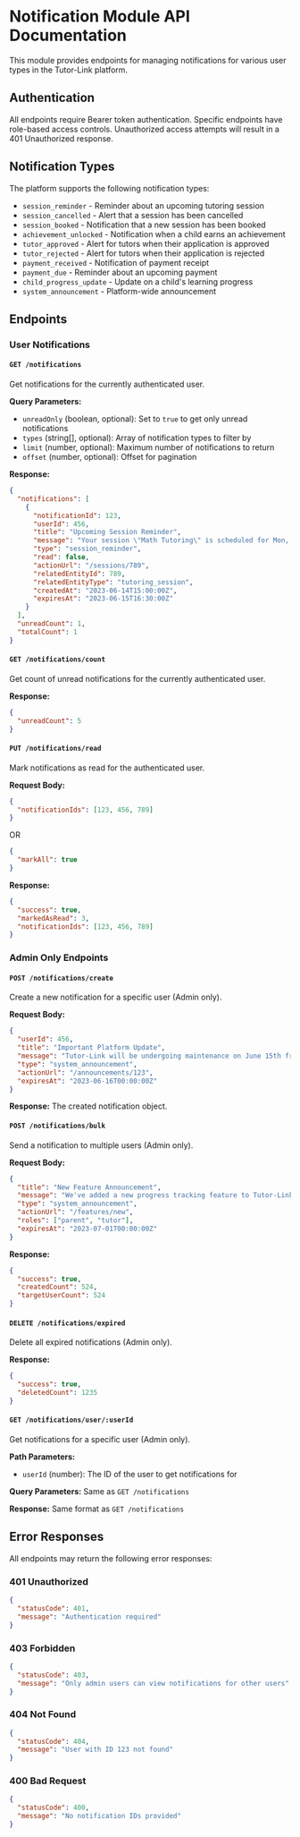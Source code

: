 # Notification Module API Documentation

This module provides endpoints for managing notifications for various user types in the Tutor-Link platform.

## Authentication

All endpoints require Bearer token authentication. Specific endpoints have role-based access controls. Unauthorized access attempts will result in a 401 Unauthorized response.

## Notification Types

The platform supports the following notification types:

- `session_reminder` - Reminder about an upcoming tutoring session
- `session_cancelled` - Alert that a session has been cancelled
- `session_booked` - Notification that a new session has been booked
- `achievement_unlocked` - Notification when a child earns an achievement
- `tutor_approved` - Alert for tutors when their application is approved
- `tutor_rejected` - Alert for tutors when their application is rejected
- `payment_received` - Notification of payment receipt
- `payment_due` - Reminder about an upcoming payment
- `child_progress_update` - Update on a child's learning progress
- `system_announcement` - Platform-wide announcement

## Endpoints

### User Notifications

#### `GET /notifications`
Get notifications for the currently authenticated user.

**Query Parameters:**
- `unreadOnly` (boolean, optional): Set to `true` to get only unread notifications
- `types` (string[], optional): Array of notification types to filter by
- `limit` (number, optional): Maximum number of notifications to return
- `offset` (number, optional): Offset for pagination

**Response:**
```json
{
  "notifications": [
    {
      "notificationId": 123,
      "userId": 456,
      "title": "Upcoming Session Reminder",
      "message": "Your session \"Math Tutoring\" is scheduled for Mon, Jun 15, 03:30 PM.",
      "type": "session_reminder",
      "read": false,
      "actionUrl": "/sessions/789",
      "relatedEntityId": 789,
      "relatedEntityType": "tutoring_session",
      "createdAt": "2023-06-14T15:00:00Z",
      "expiresAt": "2023-06-15T16:30:00Z"
    }
  ],
  "unreadCount": 1,
  "totalCount": 1
}
```

#### `GET /notifications/count`
Get count of unread notifications for the currently authenticated user.

**Response:**
```json
{
  "unreadCount": 5
}
```

#### `PUT /notifications/read`
Mark notifications as read for the authenticated user.

**Request Body:**
```json
{
  "notificationIds": [123, 456, 789]
}
```

OR

```json
{
  "markAll": true
}
```

**Response:**
```json
{
  "success": true,
  "markedAsRead": 3,
  "notificationIds": [123, 456, 789]
}
```

### Admin Only Endpoints

#### `POST /notifications/create`
Create a new notification for a specific user (Admin only).

**Request Body:**
```json
{
  "userId": 456,
  "title": "Important Platform Update",
  "message": "Tutor-Link will be undergoing maintenance on June 15th from 2-4 AM EST.",
  "type": "system_announcement",
  "actionUrl": "/announcements/123",
  "expiresAt": "2023-06-16T00:00:00Z"
}
```

**Response:** The created notification object.

#### `POST /notifications/bulk`
Send a notification to multiple users (Admin only).

**Request Body:**
```json
{
  "title": "New Feature Announcement",
  "message": "We've added a new progress tracking feature to Tutor-Link!",
  "type": "system_announcement",
  "actionUrl": "/features/new",
  "roles": ["parent", "tutor"],
  "expiresAt": "2023-07-01T00:00:00Z"
}
```

**Response:**
```json
{
  "success": true,
  "createdCount": 524,
  "targetUserCount": 524
}
```

#### `DELETE /notifications/expired`
Delete all expired notifications (Admin only).

**Response:**
```json
{
  "success": true,
  "deletedCount": 1235
}
```

#### `GET /notifications/user/:userId`
Get notifications for a specific user (Admin only).

**Path Parameters:**
- `userId` (number): The ID of the user to get notifications for

**Query Parameters:** Same as `GET /notifications`

**Response:** Same format as `GET /notifications`

## Error Responses

All endpoints may return the following error responses:

### 401 Unauthorized
```json
{
  "statusCode": 401,
  "message": "Authentication required"
}
```

### 403 Forbidden
```json
{
  "statusCode": 403,
  "message": "Only admin users can view notifications for other users"
}
```

### 404 Not Found
```json
{
  "statusCode": 404,
  "message": "User with ID 123 not found"
}
```

### 400 Bad Request
```json
{
  "statusCode": 400,
  "message": "No notification IDs provided"
}
``` 